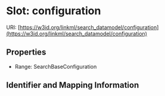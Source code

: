 # Slot: configuration

URI: [https://w3id.org/linkml/search_datamodel/configuration](https://w3id.org/linkml/search_datamodel/configuration)



<!-- no inheritance hierarchy -->


## Properties

 * Range: SearchBaseConfiguration



## Identifier and Mapping Information





